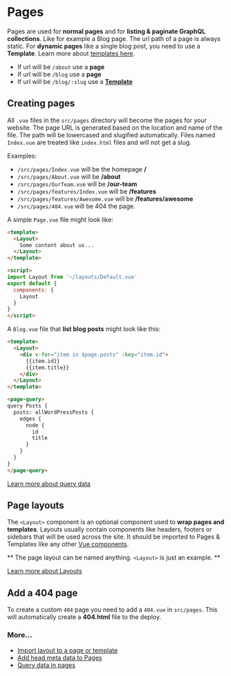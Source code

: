 # Pages

Pages are used for **normal pages** and for **listing & paginate GraphQL collections**. Like for example a Blog page. The url path of a page is always static. For **dynamic pages** like a single blog post, you need to use a **Template**. Learn more about [templates here](/docs/templates).

- If url will be `/about` use a **page**
- If url will be `/blog` use a **page**
- If url will be `/blog/:slug` use a **[Template](/docs/templates)**

## Creating pages

All `.vue` files in the `src/pages` directory will become the pages for your
website. The page URL is generated based on the location and name of the file. The path will be lowercased and slugified automatically. Files named `Index.vue` are treated like `index.html` files and will not get a slug.

Examples:

- `/src/pages/Index.vue` will be the homepage **/**
- `/src/pages/About.vue` will be **/about**
- `/src/pages/OurTeam.vue` will be **/our-team**
- `/src/pages/features/Index.vue` will be **/features**
- `/src/pages/features/Awesome.vue` will be **/features/awesome**
- `/src/pages/404.vue` will be 404 the page.


A simple `Page.vue` file might look like:


```html
<template>
  <Layout>
    Some content about us...
  </Layout>
</template>

<script>
import Layout from '~/layouts/Default.vue'
export default {
  components: {
    Layout
  }
}
</script>
```

A `Blog.vue` file that **list blog posts** might look like this:

```html
<template>
  <Layout>
    <div v-for="item in $page.posts" :key="item.id">
      {{item.id}}
      {{item.title}}
    </div>    
  </Layout>
</template>

<page-query>
query Posts {
  posts: allWordPressPosts {
    edges {
      node { 
        id
        title
      }
    }
  }
}
</page-query>
```

[Learn more about query data](/docs/data-query-data)



## Page layouts

The `<Layout>` component is an optional component used to **wrap pages and templates**. Layouts usually contain components like headers, footers or sidebars that will be used across the site. It should be imported to Pages & Templates like any other [Vue components](/docs/components).

** The page layout can be named anything. `<Layout>` is just an example. **

[Learn more about Layouts](/docs/layouts)



## Add a 404 page
To create a custom `404` page you need to add a `404.vue` in `src/pages`. This will automatically create a **404.html** file to the deploy.


### More...

- [Import layout to a page or template](/docs/layouts#import-layout-to-a-page-or-template)
- [Add head meta data to Pages](/docs/head#add-head-meta-data-to-pages--templates)
- [Query data in pages](/docs/data-query-data)
